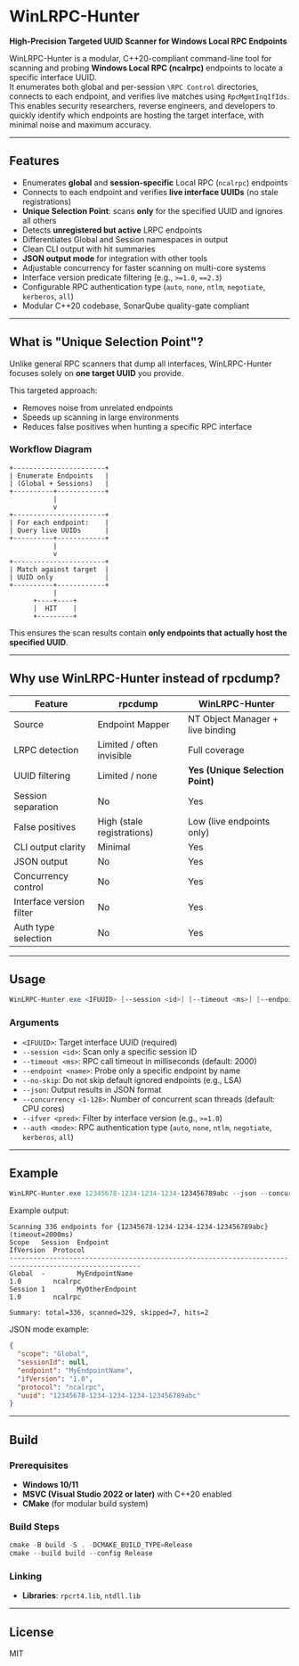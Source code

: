 # WinLRPC-Hunter

**High-Precision Targeted UUID Scanner for Windows Local RPC Endpoints**

WinLRPC-Hunter is a modular, C++20-compliant command-line tool for scanning and probing **Windows Local RPC (ncalrpc)** endpoints to locate a specific interface UUID.  
It enumerates both global and per-session `\RPC Control` directories, connects to each endpoint, and verifies live matches using `RpcMgmtInqIfIds`.  
This enables security researchers, reverse engineers, and developers to quickly identify which endpoints are hosting the target interface, with minimal noise and maximum accuracy.

---

## Features
- Enumerates **global** and **session-specific** Local RPC (`ncalrpc`) endpoints
- Connects to each endpoint and verifies **live interface UUIDs** (no stale registrations)
- **Unique Selection Point**: scans **only** for the specified UUID and ignores all others
- Detects **unregistered but active** LRPC endpoints
- Differentiates Global and Session namespaces in output
- Clean CLI output with hit summaries
- **JSON output mode** for integration with other tools
- Adjustable concurrency for faster scanning on multi-core systems
- Interface version predicate filtering (e.g., `>=1.0`, `==2.3`)
- Configurable RPC authentication type (`auto`, `none`, `ntlm`, `negotiate`, `kerberos`, `all`)
- Modular C++20 codebase, SonarQube quality-gate compliant

---

## What is "Unique Selection Point"?
Unlike general RPC scanners that dump all interfaces, WinLRPC-Hunter focuses solely on **one target UUID** you provide.

This targeted approach:
- Removes noise from unrelated endpoints  
- Speeds up scanning in large environments  
- Reduces false positives when hunting a specific RPC interface  

### Workflow Diagram

```
+-----------------------+
| Enumerate Endpoints   |
| (Global + Sessions)   |
+----------+------------+
           |
           v
+-----------------------+
| For each endpoint:    |
| Query live UUIDs      |
+----------+------------+
           |
           v
+-----------------------+
| Match against target  |
| UUID only             |
+----------+------------+
           |
      +----+----+
      |  HIT    |
      +---------+
```

This ensures the scan results contain **only endpoints that actually host the specified UUID**.

---

## Why use WinLRPC-Hunter instead of rpcdump?
| Feature                    | rpcdump                     | WinLRPC-Hunter |
|----------------------------|------------------------------|----------------|
| Source                     | Endpoint Mapper              | NT Object Manager + live binding |
| LRPC detection             | Limited / often invisible    | Full coverage |
| UUID filtering             | Limited / none               | **Yes (Unique Selection Point)** |
| Session separation         | No                           | Yes |
| False positives            | High (stale registrations)   | Low (live endpoints only) |
| CLI output clarity         | Minimal                      | Yes |
| JSON output                | No                           | Yes |
| Concurrency control        | No                           | Yes |
| Interface version filter   | No                           | Yes |
| Auth type selection        | No                           | Yes |

---

## Usage
```powershell
WinLRPC-Hunter.exe <IFUUID> [--session <id>] [--timeout <ms>] [--endpoint <name>] [--no-skip] [--json] [--concurrency <1-128>] [--ifver <pred>] [--auth auto|none|ntlm|negotiate|kerberos|all]
```

### Arguments
- `<IFUUID>`: Target interface UUID (required)
- `--session <id>`: Scan only a specific session ID
- `--timeout <ms>`: RPC call timeout in milliseconds (default: 2000)
- `--endpoint <name>`: Probe only a specific endpoint by name
- `--no-skip`: Do not skip default ignored endpoints (e.g., LSA)
- `--json`: Output results in JSON format
- `--concurrency <1-128>`: Number of concurrent scan threads (default: CPU cores)
- `--ifver <pred>`: Filter by interface version (e.g., `>=1.0`)
- `--auth <mode>`: RPC authentication type (`auto`, `none`, `ntlm`, `negotiate`, `kerberos`, `all`)

---

## Example
```powershell
WinLRPC-Hunter.exe 12345678-1234-1234-1234-123456789abc --json --concurrency 16 --ifver ">=1.0" --auth kerberos
```

Example output:
```
Scanning 336 endpoints for {12345678-1234-1234-1234-123456789abc} (timeout=2000ms)
Scope   Session  Endpoint                                                           IfVersion  Protocol
-------------------------------------------------------------------------------------------------------
Global  -        MyEndpointName                                                     1.0        ncalrpc
Session 1        MyOtherEndpoint                                                    1.0        ncalrpc

Summary: total=336, scanned=329, skipped=7, hits=2
```

JSON mode example:
```json
{
  "scope": "Global",
  "sessionId": null,
  "endpoint": "MyEndpointName",
  "ifVersion": "1.0",
  "protocol": "ncalrpc",
  "uuid": "12345678-1234-1234-1234-123456789abc"
}
```

---

## Build
### Prerequisites
- **Windows 10/11**
- **MSVC (Visual Studio 2022 or later)** with C++20 enabled
- **CMake** (for modular build system)

### Build Steps
```powershell
cmake -B build -S . -DCMAKE_BUILD_TYPE=Release
cmake --build build --config Release
```

### Linking
- **Libraries**: `rpcrt4.lib`, `ntdll.lib`

---

## License
MIT
